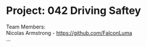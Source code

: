 # Project: 042 Driving Saftey
Team Members: \
Nicolas Armstrong - https://github.com/FalconLuma \
...

